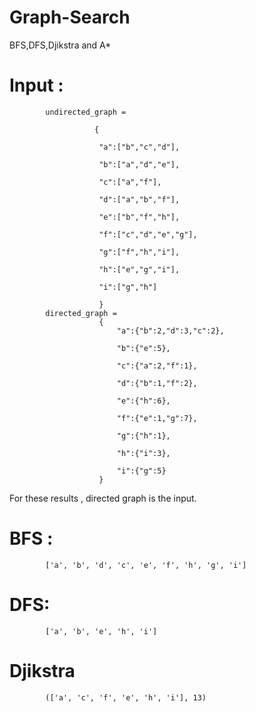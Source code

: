 # Graph-Search
BFS,DFS,Djikstra and A*

# Input :

            undirected_graph = 
           
                       {

                        "a":["b","c","d"],

                        "b":["a","d","e"],

                        "c":["a","f"],

                        "d":["a","b","f"],

                        "e":["b","f","h"],

                        "f":["c","d","e","g"],

                        "g":["f","h","i"],

                        "h":["e","g","i"],

                        "i":["g","h"]

                        }
            directed_graph =
                        {
                            "a":{"b":2,"d":3,"c":2},

                            "b":{"e":5},

                            "c":{"a":2,"f":1},

                            "d":{"b":1,"f":2},

                            "e":{"h":6},

                            "f":{"e":1,"g":7},

                            "g":{"h":1},

                            "h":{"i":3},

                            "i":{"g":5}
                        }

For these results , directed graph is the input.  
# BFS :

            ['a', 'b', 'd', 'c', 'e', 'f', 'h', 'g', 'i']

# DFS:   

            ['a', 'b', 'e', 'h', 'i']

# Djikstra 

            (['a', 'c', 'f', 'e', 'h', 'i'], 13)
